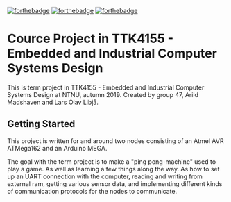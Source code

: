 [![forthebadge](https://forthebadge.com/images/badges/made-with-c.svg)](https://forthebadge.com)
[![forthebadge](https://forthebadge.com/images/badges/winter-is-coming.svg)](https://forthebadge.com)
[![forthebadge](https://forthebadge.com/images/badges/60-percent-of-the-time-works-every-time.svg)](https://forthebadge.com)

# Cource Project in TTK4155 - Embedded and Industrial Computer Systems Design

This is term project in TTK4155 - Embedded and Industrial Computer Systems Design at NTNU, autumn 2019. Created by group 47, Arild Madshaven and Lars Olav Libjå.

## Getting Started
This project is written for and around two nodes consisting of an Atmel AVR ATMega162 and an Arduino MEGA.

The goal with the term project is to make a "ping pong-machine" used to play a game. As well as learning a few things along the way. As how to set up an UART connection with the computer, reading and writing from external ram, getting various sensor data, and implementing different kinds of communication protocols for the nodes to communicate.

